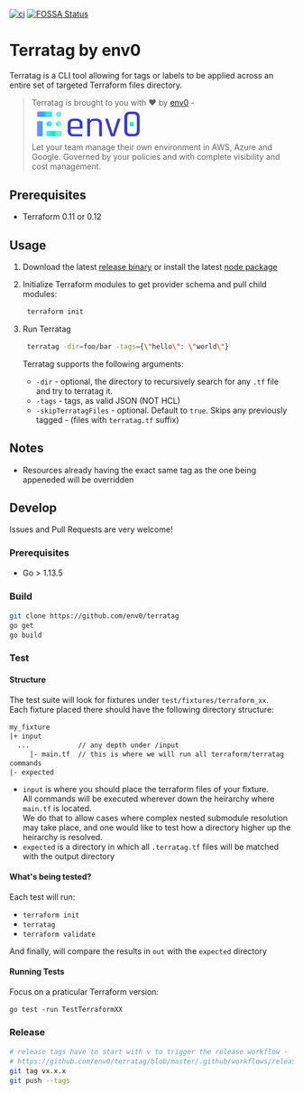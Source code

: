 [![ci](https://github.com/env0/terratag/workflows/ci/badge.svg)](https://github.com/env0/terratag/actions?query=workflow%3Aci+branch%3Amaster)
[![FOSSA Status](https://app.fossa.com/api/projects/git%2Bgithub.com%2Fenv0%2Fterratag.svg?type=small)](https://app.fossa.com/projects/git%2Bgithub.com%2Fenv0%2Fterratag?ref=badge_small)
# Terratag by env0
Terratag is a CLI tool allowing for tags or labels to be applied across an entire set of targeted Terraform files directory.  

> Terratag is brought to you with ❤️ by [env0](https://env0.com) -   
> <img src="logo.svg" width="200">  
> Let your team manage their own environment in AWS, Azure and Google. Governed by your policies and with complete visibility and cost management.      
  

## Prerequisites
- Terraform 0.11 or 0.12

## Usage
1. Download the latest [release binary](https://github.com/env0/terratag/releases) or install the latest [node package](https://github.com/env0/terratag/packages)  

1. Initialize Terraform modules to get provider schema and pull child modules:
   ```bash    
    terraform init  
    ```
1. Run Terratag  
      ```bash    
       terratag -dir=foo/bar -tags={\"hello\": \"world\"}
   ```    
   
   Terratag supports the following arguments:  
   - `-dir` - optional, the directory to recursively search for any `.tf` file and try to terratag it.  
   - `-tags` - tags, as valid JSON (NOT HCL)
   - `-skipTerratagFiles` - optional. Default to `true`. Skips any previously tagged - (files with `terratag.tf` suffix)


## Notes
- Resources already having the exact same tag as the one being appeneded will be overridden

## Develop
Issues and Pull Requests are very welcome!  

### Prerequisites
- Go > 1.13.5

### Build
```bash
git clone https://github.com/env0/terratag
go get
go build
```

### Test

#### Structure
The test suite will look for fixtures under `test/fixtures/terraform_xx`.  
Each fixture placed there should have the following directory structure:  
```
my_fixture
|+ input
  ...            // any depth under /input
     |- main.tf  // this is where we will run all terraform/terratag commands
|- expected
```

- `input` is where you should place the terraform files of your fixture.  
All commands will be executed wherever down the heirarchy where `main.tf` is located.  
We do that to allow cases where complex nested submodule resolution may take place, and one would like to test how a directory higher up the heirarchy is resolved.  
- `expected` is a directory in which all `.terratag.tf` files will be matched with the output directory

#### What's being tested?
Each test will run:
- `terraform init`
- `terratag`
- `terraform validate`  

And finally, will compare the results in `out` with the `expected` directory 

#### Running Tests
Focus on a praticular Terraform version:
```
go test -run TestTerraformXX
``` 

### Release
```bash
# release tags have to start with v to trigger the release workflow -
# https://github.com/env0/terratag/blob/master/.github/workflows/release.yml
git tag vx.x.x 
git push --tags
```

